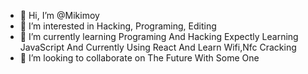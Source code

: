 - 👋 Hi, I’m @Mikimoy
- 👀 I’m interested in Hacking, Programing, Editing
- 🌱 I’m currently learning Programing And Hacking Expectly Learning JavaScript And Currently Using React And Learn Wifi,Nfc Cracking
- 💞️ I’m looking to collaborate on The Future With Some One

